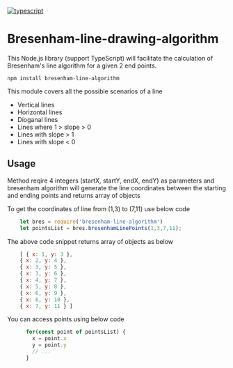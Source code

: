 [![typescript](https://camo.githubusercontent.com/56e4a1d9c38168bd7b1520246d6ee084ab9abbbb/68747470733a2f2f62616467656e2e6e65742f62616467652f69636f6e2f547970655363726970743f69636f6e3d74797065736372697074266c6162656c266c6162656c436f6c6f723d626c756526636f6c6f723d353535353535)](https://www.typescriptlang.org/)

# Bresenham-line-drawing-algorithm

This Node.js library (support TypeScript) will facilitate the calculation of Bresenham's line algorithm for a given 2 end points.
      
    npm install bresenham-line-algorithm

This module covers all the possible scenarios of a line
  * Vertical lines
  * Horizontal lines
  * Dioganal lines
  * Lines where 1 > slope > 0
  * Lines with slope > 1
  * Lines with slope < 0

## Usage
Method reqire 4 integers (startX, startY, endX, endY) as parameters and bresenham algorithm will generate the line coordinates between the starting and ending points and returns array of objects

To get the coordinates of line from (1,3) to (7,11) use below code
```js
    let bres = require('bresenham-line-algorithm')
    let pointsList = bres.bresenhamLinePoints(1,3,7,11);
```
The above code snippet returns array of objects as below
```js
    [ { x: 1, y: 3 },
    { x: 2, y: 4 },
    { x: 3, y: 5 },
    { x: 3, y: 6 },
    { x: 4, y: 7 },
    { x: 5, y: 8 },
    { x: 6, y: 9 },
    { x: 6, y: 10 },
    { x: 7, y: 11 } ]
```
  You can access points using below code
```js  
      for(const point of pointsList) {
        x = point.x
        y = point.y
        // ...
      }
```